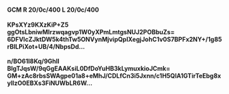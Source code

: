 #### GCM R 20/0c/400 L 20/0c/400
**KPsXYz9KXzKiP+Z5**<br/>**ggOtsLbniwMIrzwqagvp1W0yXPmLmtgsNUJ2POBbuZs=**<br/>**6DFVlcZJktDW5k4thTw5ONVynMjvipQpIXegjJohC1v0S7BPFx2NY+/1g85rBILPiXot+UB/4/NbpsDd...**<br/><br/>
**n/BO61l8Kq/9GhlI**<br/>**BlgTJqsW/9qGgEAAKsiL0DfDoYuHB3kLymuxkioJCmk=**<br/>**GM+zAc8rbsSWAgpe01a8+eMhJ/CDLfCn3i5Jxnn/c1H5QlA1GTirTeEbg8xylIzO0EBXs3FiNUWbLR6W...**